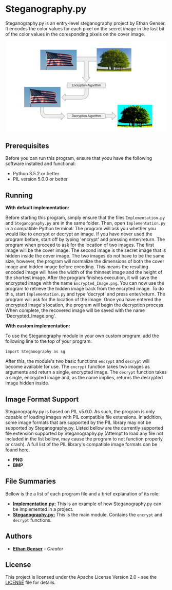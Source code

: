 # Steganography.py

Steganography.py is an entry-level steganography project by Ethan Genser. It encodes the color values for each pixel on the secret image in the last bit of the color values in the coresponding pixels on the cover image.

![Diagram](Images/Capture.PNG)

## Prerequisites

Before you can run this program, ensure that yoou have the following software installed and functional:
* Python 3.5.2 or better
* PIL version 5.0.0 or better

## Running

__With default implementation:__

Before starting this program, simply ensure that the files `Implementation.py` and `Steganography.py` are in the same folder. Then, open `Implementation.py` in a compatible Python terminal. The program will ask you whether you would like to encrypt or decrypt an image. If you have never used the program before, start off by typing 'encrypt' and pressing enter/return. The program when proceed to ask for the location of two images. The first image will be the cover image. The second image is the secret image that is hidden inside the cover image. The two images do not have to be the same size, however, the program will normalize the dimensions of both the cover image and hidden image before encoding. This means the resulting encoded image will have the width of the thinnest image and the height of the shortest image.  After the program finishes execution, it will save the encrypted image with the name `Encrypted_Image.png`. You can now use the program to retrieve the hidden image back from the encryted image. To do this, start `Implementation.py` and type 'decrypt' and press enter/return. The program will ask for the location of the image. Once you have entered the encrypted image's location, the program will begin the decryption process. When complete, the recovered image will be saved with the name 'Decrypted_Image.png'.

__With custom implementation:__

To use the Steganography module in your own custom program, add the following line to the top of your program:

```import Steganography as sg```

After this, the module's two basic functions `encrypt` and `decrypt` will become available for use. The `encrypt` function takes two images as arguments and return a single, encrypted image. The `decrypt` function takes a single, encrypted image and, as the name implies, returns the decrypted image hidden inside.

## Image Format Support

Steganography.py is based on PIL v5.0.0. As such, the program is only capable of loading images with PIL compatible file extensions. In addition, some image formats that are supported by the PIL library may not be supported by Steganography.py. Listed bellow are the currently supported file extension supported by Steganography.py (Attempt to load any file not included in the list bellow, may cause the program to not function properly or crash). A full list of the PIL library's compatible image formats can be found [here](http://pillow.readthedocs.io/en/stable/handbook/image-file-formats.html.).
* __PNG__
* __BMP__

## File Summaries

Bellow is the a list of each program file and a brief explanation of its role:

* [__Implementation.py:__](Implementation.py) This is an example of how Steganography.py can be implemented in a project.
* [__Steganography.py:__](Steganography.py) This is the main module. Contains the `encrypt` and `decrypt` functions.

## Authors

* [**Ethan Genser**](https://github.com/Ethan-Genser) - *Creator*

## License

This project is licensed under the Apache License Version 2.0 - see the [LICENSE](LICENSE) file for details.
